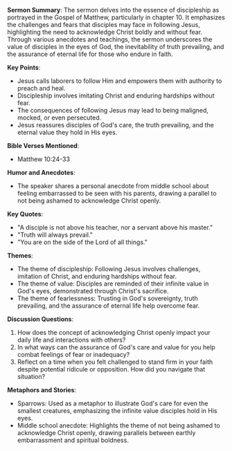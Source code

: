 **Sermon Summary**:
The sermon delves into the essence of discipleship as portrayed in the Gospel of Matthew, particularly in chapter 10. It emphasizes the challenges and fears that disciples may face in following Jesus, highlighting the need to acknowledge Christ boldly and without fear. Through various anecdotes and teachings, the sermon underscores the value of disciples in the eyes of God, the inevitability of truth prevailing, and the assurance of eternal life for those who endure in faith.

**Key Points**:
- Jesus calls laborers to follow Him and empowers them with authority to preach and heal.
- Discipleship involves imitating Christ and enduring hardships without fear.
- The consequences of following Jesus may lead to being maligned, mocked, or even persecuted.
- Jesus reassures disciples of God's care, the truth prevailing, and the eternal value they hold in His eyes.

**Bible Verses Mentioned**:
- Matthew 10:24-33

**Humor and Anecdotes**:
- The speaker shares a personal anecdote from middle school about feeling embarrassed to be seen with his parents, drawing a parallel to not being ashamed to acknowledge Christ openly.

**Key Quotes**:
- "A disciple is not above his teacher, nor a servant above his master."
- "Truth will always prevail."
- "You are on the side of the Lord of all things."

**Themes**:
- The theme of discipleship: Following Jesus involves challenges, imitation of Christ, and enduring hardships without fear.
- The theme of value: Disciples are reminded of their infinite value in God's eyes, demonstrated through Christ's sacrifice.
- The theme of fearlessness: Trusting in God's sovereignty, truth prevailing, and the assurance of eternal life help overcome fear.

**Discussion Questions**:
1. How does the concept of acknowledging Christ openly impact your daily life and interactions with others?
2. In what ways can the assurance of God's care and value for you help combat feelings of fear or inadequacy?
3. Reflect on a time when you felt challenged to stand firm in your faith despite potential ridicule or opposition. How did you navigate that situation?

**Metaphors and Stories**:
- Sparrows: Used as a metaphor to illustrate God's care for even the smallest creatures, emphasizing the infinite value disciples hold in His eyes.
- Middle school anecdote: Highlights the theme of not being ashamed to acknowledge Christ openly, drawing parallels between earthly embarrassment and spiritual boldness.